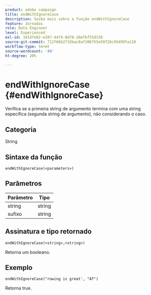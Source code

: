 ```yaml
---
product: adobe campaign
title: endWithIgnoreCase
description: Saiba mais sobre a função endWithIgnoreCase
feature: Jornadas
role: Data Engineer
level: Experienced
exl-id: 3d14fe82-e287-4474-8d78-10efbf55d338
source-git-commit: 712f66b2715bac0af206755e59728c95499fa110
workflow-type: tm+mt
source-wordcount: '49'
ht-degree: 20%

---
```


# endWithIgnoreCase {#endWithIgnoreCase}

Verifica se a primeira string de argumento termina com uma string específica (segunda string de argumento), não considerando o caso.

## Categoria

String

## Sintaxe da função

`endWithIgnoreCase(<parameters>)`

## Parâmetros

| Parâmetro | Tipo |
|-----------|------------------|
| string | string |
| sufixo | string |

## Assinatura e tipo retornado

`endWithIgnoreCase(<string>,<string>)`

Retorna um booleano.

## Exemplo

`endWithIgnoreCase("rowing is great', "AT")`

Retorna true.
